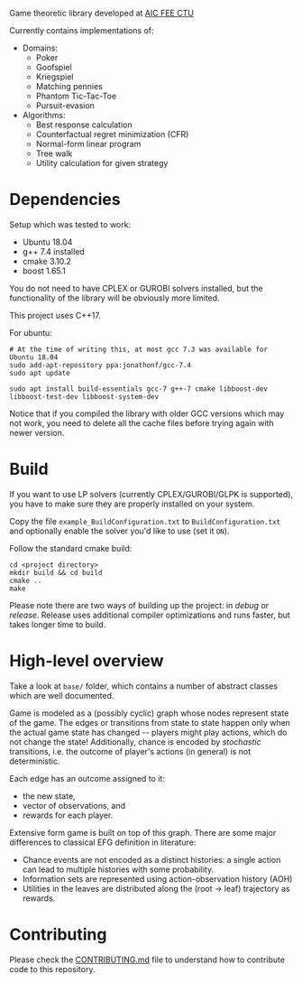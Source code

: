 Game theoretic library developed at [AIC FEE CTU](http://aic.fel.cvut.cz/)

Currently contains implementations of:

- Domains:
    - Poker
    - Goofspiel
    - Kriegspiel
    - Matching pennies
    - Phantom Tic-Tac-Toe
    - Pursuit-evasion
- Algorithms:
    - Best response calculation
    - Counterfactual regret minimization (CFR)
    - Normal-form linear program
    - Tree walk
    - Utility calculation for given strategy

# Dependencies

Setup which was tested to work:

- Ubuntu 18.04
- g++ 7.4 installed
- cmake 3.10.2
- boost 1.65.1

You do not need to have CPLEX or GUROBI solvers installed, but the functionality of the library will be obviously more limited.

This project uses C++17. 

For ubuntu:

    # At the time of writing this, at most gcc 7.3 was available for Ubuntu 18.04  
    sudo add-apt-repository ppa:jonathonf/gcc-7.4
    sudo apt update
    
    sudo apt install build-essentials gcc-7 g++-7 cmake libboost-dev libboost-test-dev libboost-system-dev 

Notice that if you compiled the library with older GCC versions which may not work, you need to delete all the cache files before trying again with newer version.

# Build

If you want to use LP solvers (currently CPLEX/GUROBI/GLPK is supported), you have to make sure they are properly installed on your system.

Copy the file `example_BuildConfiguration.txt` to `BuildConfiguration.txt` and optionally enable the solver you'd like to use (set it `ON`). 

Follow the standard cmake build:

```
cd <project directory>
mkdir build && cd build
cmake ..
make
```

Please note there are two ways of building up the project: in _debug_ or _release_. Release uses additional compiler optimizations and runs faster, but takes longer time to build.

# High-level overview

Take a look at `base/` folder, which contains a number of abstract classes which are well documented. 

Game is modeled as a (possibly cyclic) graph whose nodes represent state of the game. The edges or transitions from state to state happen only when the actual game state has changed -- players might play actions, which do not change the state! Additionally, chance is encoded by *stochastic* transitions, i.e. the outcome of player's actions (in general) is not deterministic. 

Each edge has an outcome assigned to it: 
- the new state,
- vector of observations, and
- rewards for each player.

Extensive form game is built on top of this graph. There are some major differences to classical EFG definition in literature:
- Chance events are not encoded as a distinct histories: a single action can lead to multiple histories with some probability.
- Information sets are represented using action-observation history (AOH)
- Utilities in the leaves are distributed along the (root -> leaf) trajectory as rewards.

# Contributing

Please check the [CONTRIBUTING.md](CONTRIBUTING.md) file to understand how to contribute code to this repository. 
